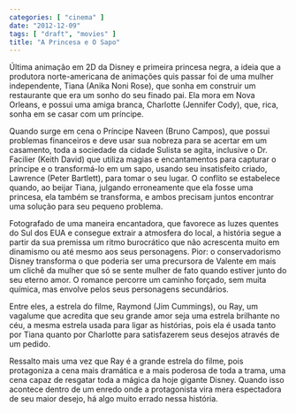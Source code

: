 ```yaml
---
categories: [ "cinema" ]
date: "2012-12-09"
tags: [ "draft", "movies" ]
title: "A Princesa e O Sapo"
---
```

Última animação em 2D da Disney e primeira princesa negra, a ideia
que a produtora norte-americana de animações quis passar foi de uma
mulher independente, Tiana (Anika Noni Rose), que sonha em construir um
restaurante que era um sonho do seu finado pai. Ela mora em Nova Orleans,
e possui uma amiga branca, Charlotte (Jennifer Cody), que, rica, sonha
em se casar com um príncipe.

Quando surge em cena o Príncipe Naveen (Bruno Campos), que possui
problemas financeiros e deve usar sua nobreza para se acertar em um
casamento, toda a sociedade da cidade Sulista se agita, inclusive
o Dr. Facilier (Keith David) que utiliza magias e encantamentos
para capturar o príncipe e o transformá-lo em um sapo, usando seu
insatisfeito criado, Lawrence (Peter Bartlett), para tomar o seu lugar. O
conflito se estabelece quando, ao beijar Tiana, julgando erroneamente
que ela fosse uma princesa, ela também se transforma, e ambos precisam
juntos encontrar uma solução para seu pequeno problema.

Fotografado de uma maneira encantadora, que favorece as luzes quentes do
Sul dos EUA e consegue extrair a atmosfera do local, a história segue
a partir da sua premissa um ritmo burocrático que não acrescenta muito
em dinamismo ou até mesmo aos seus personagens. Pior: o conservadorismo
Disney transforma o que poderia ser uma precursora de Valente em mais um
clichê da mulher que só se sente mulher de fato quando estiver junto
do seu eterno amor. O romance percorre um caminho forçado, sem muita
química, mas envolve pelos seus personagens secundários.

Entre eles, a estrela do filme, Raymond (Jim Cummings), ou Ray, um
vagalume que acredita que seu grande amor seja uma estrela brilhante no
céu, a mesma estrela usada para ligar as histórias, pois ela é usada
tanto por Tiana quanto por Charlotte para satisfazerem seus desejos
através de um pedido.

Ressalto mais uma vez que Ray é a grande estrela do filme, pois
protagoniza a cena mais dramática e a mais poderosa de toda a trama, uma
cena capaz de resgatar toda a mágica da hoje gigante Disney. Quando isso
acontece dentro de um enredo onde a protagonista vira mera espectadora
de seu maior desejo, há algo muito errado nessa história.

